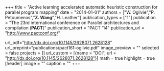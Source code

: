 +++
title = "Active learning accelerated automatic heuristic construction for parallel program mapping"
date = "2014-01-01"
authors = ["W. Ogilvie","P. Petoumenos","**Z. Wang**","H. Leather"]
publication_types = ["1"]
publication = "The 23rd international conference on Parallel architectures and compilation (**PACT**)"
publication_short = "PACT '14"
publication_url = "http://www.pactconf.org/"

url_pdf="http://dx.doi.org/10.1145/2628071.2628128"
url_preprint="publications/pact161-ogilvie.pdf"
image_preview = ""
selected = false
projects = []
url_custom = [{name = "DOI", url = "http://dx.doi.org/10.1145/2628071.2628128"}]
math = true
highlight = true
[header]
image = ""
caption = ""
+++

